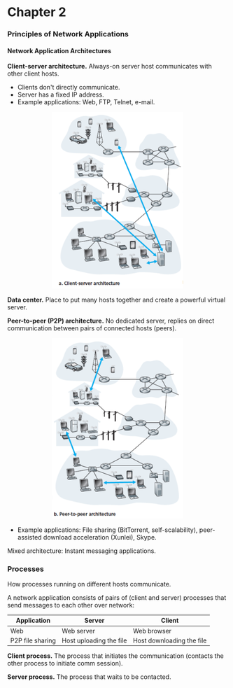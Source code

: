 # Chapter 2

### Principles of Network Applications

#### Network Application Architectures

**Client-server architecture.** Always-on server host communicates with other client hosts.

* Clients don't directly communicate.
* Server has a fixed IP address.
* Example applications: Web, FTP, Telnet, e-mail.

<div style="text-align: center"><img src="./images/client_server_architecture.png" width="300px" /></div>
<div align="center">
</div>

**Data center.** Place to put many hosts together and create a powerful virtual server.

**Peer-to-peer (P2P) architecture.** No dedicated server, replies on direct communication between pairs of connected hosts (peers).

<div style="text-align: center"><img src="./images/peer_to_peer_architecture.png" width="300px" /></div>
<div align="center">
</div>

* Example applications: File sharing (BitTorrent, self-scalability), peer-assisted download acceleration (Xunlei), Skype.

Mixed architecture: Instant messaging applications.

### Processes

How processes running on different hosts communicate.

A network application consists of pairs of (client and server) processes that send messages to each other over network:

| Application      | Server                  | Client                    |
| ---------------- | ----------------------- | ------------------------- |
| Web              | Web server              | Web browser               |
| P2P file sharing | Host uploading the file | Host downloading the file |

**Client process.** The process that initiates the communication (contacts the other process to initiate comm session).

**Server process.** The process that waits to be contacted.

